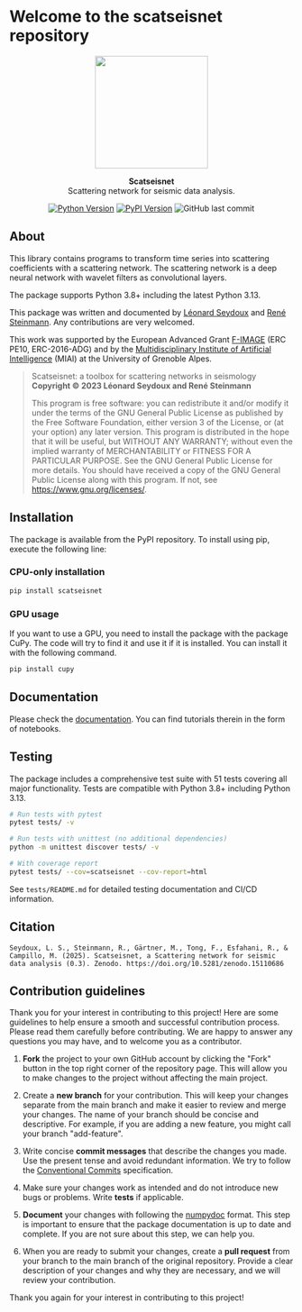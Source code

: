 # Welcome to the __scatseisnet__ repository

<div align=center>

<!-- <img src=docs/source/_static/logo_scatseisnet.png width=250px/> -->
<img src=docs/source/logo/logo_scatseisnet_anim.png width=200/>

**Scatseisnet**\
Scattering network for seismic data analysis.

[![Python Version](https://img.shields.io/pypi/pyversions/scatseisnet)](https://pypi.org/project/scatseisnet/)
[![PyPI Version](https://img.shields.io/pypi/v/scatseisnet.svg)](https://pypi.org/project/scatseisnet/)
![GitHub last commit](https://img.shields.io/github/last-commit/scatseisnet/scatseisnet)

</div>

## About

This library contains programs to transform time series into scattering
coefficients with a scattering network. The scattering network is a deep
neural network with wavelet filters as convolutional layers.

The package supports Python 3.8+ including the latest Python 3.13.

This package was written and documented by [Léonard Seydoux](https://github.com/leonard-seydoux)
and [René Steinmann](https://github.com/ReneSteinmann).
Any contributions are very welcomed.

This work was supported by the European Advanced Grant [F-IMAGE](https://f-image.osug.fr/?lang=en) (ERC PE10,
ERC-2016-ADG) and by the [Multidisciplinary Institute of Artificial Intelligence](https://miai.univ-grenoble-alpes.fr/)
(MIAI) at the University of Grenoble Alpes.

> Scatseisnet: a toolbox for scattering networks in seismology\
> __Copyright ©️ 2023 Léonard Seydoux and René Steinmann__
>
> This program is free software: you can redistribute it and/or modify
it under the terms of the GNU General Public License as published by
the Free Software Foundation, either version 3 of the License, or
(at your option) any later version.
> This program is distributed in the hope that it will be useful,
but WITHOUT ANY WARRANTY; without even the implied warranty of
MERCHANTABILITY or FITNESS FOR A PARTICULAR PURPOSE.  See the
GNU General Public License for more details.
> You should have received a copy of the GNU General Public License
along with this program. If not, see <https://www.gnu.org/licenses/>.

## Installation

The package is available from the PyPI repository. To install using pip, execute the following line:

### CPU-only installation

```bash
pip install scatseisnet
```

### GPU usage

If you want to use a GPU, you need to install the package with the package CuPy.
The code will try to find it and use it if it is installed. You can install it
with the following command.

```bash
pip install cupy
```

## Documentation

Please check the [documentation](https://scatseisnet.github.io/scatseisnet/). You can find tutorials therein in the form of notebooks.

## Testing

The package includes a comprehensive test suite with 51 tests covering all major functionality. Tests are compatible with Python 3.8+ including Python 3.13.

```bash
# Run tests with pytest
pytest tests/ -v

# Run tests with unittest (no additional dependencies)
python -m unittest discover tests/ -v

# With coverage report
pytest tests/ --cov=scatseisnet --cov-report=html
```

See `tests/README.md` for detailed testing documentation and CI/CD information.

## Citation

```
Seydoux, L. S., Steinmann, R., Gärtner, M., Tong, F., Esfahani, R., & Campillo, M. (2025). Scatseisnet, a Scattering network for seismic data analysis (0.3). Zenodo. https://doi.org/10.5281/zenodo.15110686
```

## Contribution guidelines

Thank you for your interest in contributing to this project! Here are some guidelines to help ensure a smooth and successful contribution process. Please read them carefully before contributing. We are happy to answer any questions you may have, and to welcome you as a contributor.

1. __Fork__ the project to your own GitHub account by clicking the "Fork" button in the top right corner of the repository page. This will allow you to make changes to the project without affecting the main project.

2. Create a __new branch__ for your contribution. This will keep your changes separate from the main branch and make it easier to review and merge your changes. The name of your branch should be concise and descriptive. For example, if you are adding a new feature, you might call your branch "add-feature".

3. Write concise __commit messages__ that describe the changes you made. Use the present tense and avoid redundant information. We try to follow the [Conventional Commits](https://www.conventionalcommits.org/en/v1.0.0/) specification.

4. Make sure your changes work as intended and do not introduce new bugs or problems. Write __tests__ if applicable.

5. __Document__ your changes with following the [numpydoc](https://numpydoc.readthedocs.io/en/latest/format.html) format. This step is important to ensure that the package documentation is up to date and complete. If you are not sure about this step, we can help you.

6. When you are ready to submit your changes, create a __pull request__ from your branch to the main branch of the original repository. Provide a clear description of your changes and why they are necessary, and we will review your contribution.

Thank you again for your interest in contributing to this project!
